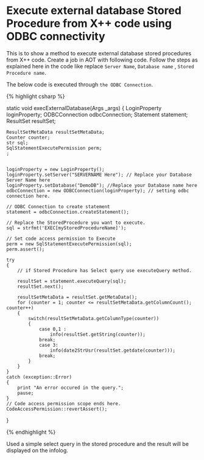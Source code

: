 # Execute external database Stored Procedure from X++ code using ODBC connectivity


This is to show a method to execute external database stored procedures from X++ code. Create a job in AOT with following code. Follow the steps as explained here in the code like replace `Server Name`, `Database name` , `Stored Procedure name`.

The below code is executed through `the ODBC Connection`.

{% highlight csharp %}

static void execExternalDatabase(Args _args)
{
    LoginProperty loginProperty;
    ODBCConnection odbcConnection;
    Statement statement;
    ResultSet resultSet;
   
	ResultSetMetaData resultSetMetaData;
    Counter counter;
    str sql;
    SqlStatementExecutePermission perm;
    ;
 
   
    loginProperty = new LoginProperty();
    loginProperty.setServer("SERVERNAME Here"); // Replace your Database Server Name here
    loginProperty.setDatabase("DemoDB"); //Replace your Database name here
    odbcConnection = new ODBCConnection(loginProperty); // setting odbc connection here.
 
    // ODBC Connection to create statement
    statement = odbcConnection.createStatement();
 
    // Replace the StoredProcedure you want to execute.
    sql = strfmt('EXEC[myStoredProcedureName]');
 
    // Set code access permission to Execute
    perm = new SqlStatementExecutePermission(sql);
    perm.assert();
 
    try
    {
        // if Stored Procedure has Select query use executeQuery method.
       
        resultSet = statement.executeQuery(sql);
        resultSet.next();
       
        resultSetMetaData = resultSet.getMetaData();
        for (counter = 1; counter <= resultSetMetaData.getColumnCount(); counter++)
        {
            switch(resultSetMetaData.getColumnType(counter))
            {
                case 0,1 :
                    info(resultSet.getString(counter));
                break;
                case 3:
                    info(date2StrUsr(resultSet.getdate(counter)));
                break;
            }
        }
    }
    catch (exception::Error)
    {
        print "An error occured in the query.";
        pause;
    }
    // Code access permission scope ends here.
    CodeAccessPermission::revertAssert();
}

{% endhighlight %}

Used a simple select query in the stored procedure and the result will be displayed on the infolog.

